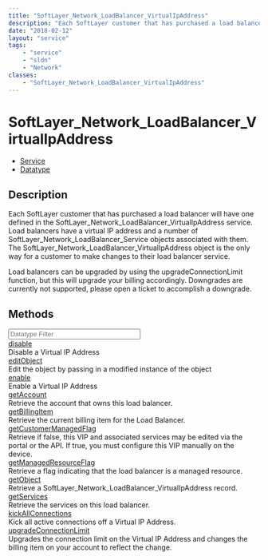 ```yaml
---
title: "SoftLayer_Network_LoadBalancer_VirtualIpAddress"
description: "Each SoftLayer customer that has purchased a load balancer will have one defined in the SoftLayer_Network_LoadBalancer_V... "
date: "2018-02-12"
layout: "service"
tags:
    - "service"
    - "sldn"
    - "Network"
classes:
    - "SoftLayer_Network_LoadBalancer_VirtualIpAddress"
---
```

# SoftLayer_Network_LoadBalancer_VirtualIpAddress
<div id='service-datatype'>
    <ul id='sldn-reference-tabs'>
    <li id='service'> <a href='/reference/services/SoftLayer_Network_LoadBalancer_VirtualIpAddress' >Service</a></li>    <li id='datatype'> <a href='/reference/datatypes/SoftLayer_Network_LoadBalancer_VirtualIpAddress' >Datatype</a></li>
    </ul>
</div>

## Description
Each SoftLayer customer that has purchased a load balancer will have one defined in the SoftLayer_Network_LoadBalancer_VirtualIpAddress service.  Load balancers have a virtual IP address and a number of SoftLayer_Network_LoadBalancer_Service objects associated with them.  The SoftLayer_Network_LoadBalancer_VirtualIpAddress object is the only way for a customer to make changes to their load balancer service. 

Load balancers can be upgraded by using the upgradeConnectionLimit function, but this will upgrade your billing accordingly.  Downgrades are currently not supported, please open a ticket to accomplish a downgrade. 
        
        
<div id="properties" class="content">
    <h2>Methods</h2>
    <div class="view-filters">
        <div class="clearfix">
            <div class="search-input-box">
                <input placeholder="Datatype Filter" onkeyup="titleSearch(inputId='edit-combine', divId='method-div', elementClass='method-row')" 
                    type="text" id="edit-combine" value="" size="30" maxlength="128" class="form-text">
            </div>
        </div>
    </div>
    <div id="method-div">
            <div class="method-row">
                        <span class='view-field-title'><a href='/reference/services/SoftLayer_Network_LoadBalancer_VirtualIpAddress/disable'> disable</a> </span>
            <div class='views-field-body'>Disable a Virtual IP Address</div>
        </div>
            <div class="method-row">
                        <span class='view-field-title'><a href='/reference/services/SoftLayer_Network_LoadBalancer_VirtualIpAddress/editObject'> editObject</a> </span>
            <div class='views-field-body'>Edit the object by passing in a modified instance of the object</div>
        </div>
            <div class="method-row">
                        <span class='view-field-title'><a href='/reference/services/SoftLayer_Network_LoadBalancer_VirtualIpAddress/enable'> enable</a> </span>
            <div class='views-field-body'>Enable a Virtual IP Address</div>
        </div>
            <div class="method-row">
                        <span class='view-field-title'><a href='/reference/services/SoftLayer_Network_LoadBalancer_VirtualIpAddress/getAccount'> getAccount</a> </span>
            <div class='views-field-body'>Retrieve the account that owns this load balancer.</div>
        </div>
            <div class="method-row">
                        <span class='view-field-title'><a href='/reference/services/SoftLayer_Network_LoadBalancer_VirtualIpAddress/getBillingItem'> getBillingItem</a> </span>
            <div class='views-field-body'>Retrieve the current billing item for the Load Balancer.</div>
        </div>
            <div class="method-row">
                        <span class='view-field-title'><a href='/reference/services/SoftLayer_Network_LoadBalancer_VirtualIpAddress/getCustomerManagedFlag'> getCustomerManagedFlag</a> </span>
            <div class='views-field-body'>Retrieve if false, this VIP and associated services may be edited via the portal or the API. If true, you must configure this VIP manually on the device.</div>
        </div>
            <div class="method-row">
                        <span class='view-field-title'><a href='/reference/services/SoftLayer_Network_LoadBalancer_VirtualIpAddress/getManagedResourceFlag'> getManagedResourceFlag</a> </span>
            <div class='views-field-body'>Retrieve a flag indicating that the load balancer is a managed resource.</div>
        </div>
            <div class="method-row">
                        <span class='view-field-title'><a href='/reference/services/SoftLayer_Network_LoadBalancer_VirtualIpAddress/getObject'> getObject</a> </span>
            <div class='views-field-body'>Retrieve a SoftLayer_Network_LoadBalancer_VirtualIpAddress record.</div>
        </div>
            <div class="method-row">
                        <span class='view-field-title'><a href='/reference/services/SoftLayer_Network_LoadBalancer_VirtualIpAddress/getServices'> getServices</a> </span>
            <div class='views-field-body'>Retrieve the services on this load balancer.</div>
        </div>
            <div class="method-row">
                        <span class='view-field-title'><a href='/reference/services/SoftLayer_Network_LoadBalancer_VirtualIpAddress/kickAllConnections'> kickAllConnections</a> </span>
            <div class='views-field-body'>Kick all active connections off a Virtual IP Address.</div>
        </div>
            <div class="method-row">
                        <span class='view-field-title'><a href='/reference/services/SoftLayer_Network_LoadBalancer_VirtualIpAddress/upgradeConnectionLimit'> upgradeConnectionLimit</a> </span>
            <div class='views-field-body'>Upgrades the connection limit on the Virtual IP Address and changes the billing item on your account to reflect the change.</div>
        </div>
        </div>
</div>

